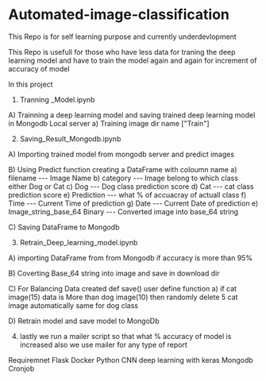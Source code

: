 # Automated-image-classification
This Repo is for self learning purpose and currently underdevlopment

This Repo is usefull for those who have less data for traning the deep learning model and have to train the model again and again for increment of accuracy of model 

In this project 

1) Tranning _Model.ipynb  
  
  A) Trainning a deep learning model and saving trained deep learning model in Mongodb Local server
    a) Training image dir name ["Train"] 

2) Saving_Result_Mongodb.ipynb

  A)  Importing trained model from mongodb server and predict images  
  
  B)  Using Predict function creating a DataFrame with coloumn name 
      a) filename         --- Image Name
      b) category         --- Image belong to which class either Dog or Cat
      c) Dog              --- Dog class prediction score 
      d) Cat              --- cat class prediction score
      e) Prediction       --- what % of accuacray of actuall class
      f) Time             --- Current Time of prediction
      g) Date             --- Current Date of prediction
      e) Image_string_base_64 Binary --- Converted image into base_64 string
  
  C)  Saving DataFrame to Mongodb  

 3) Retrain_Deep_learning_model.ipynb
  
  A) importing DataFrame from from Mongodb if accuracy is more than 95%
  
  B) Coverting Base_64 string into image and save in download dir
  
  C) For Balancing Data created def save() user define function
     a) if cat image(15) data is More than dog image(10) then randomly delete 5 cat image automatically same for dog class

  D) Retrain model and save model to MongoDb


 4) lastly we run a mailer script so that what % accuracy of model is increased also we use mailer for any type of report 


Requiremnet 
Flask
Docker
Python
CNN deep learning with keras
Mongodb
Cronjob
